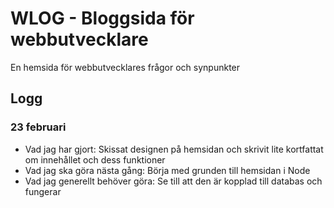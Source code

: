 # WLOG - Bloggsida för webbutvecklare
En hemsida för webbutvecklares frågor och synpunkter

## Logg

### 23 februari
- Vad jag har gjort: Skissat designen på hemsidan och skrivit lite kortfattat om innehållet och dess funktioner
- Vad jag ska göra nästa gång: Börja med grunden till hemsidan i Node
- Vad jag generellt behöver göra: Se till att den är kopplad till databas och fungerar
